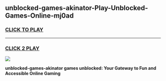 
## unblocked-games-akinator-Play-Unblocked-Games-Online-mj0ad
<h3>
<a href="https://premium76.site?title=unblocked-games-akinator&ref=25A">CLICK TO PLAY</a></h3>
<hr>

<h3>
<a href="https://premium76.site?title=unblocked-games-akinator&ref=25A">CLICK 2 PLAY</a>
  
</h3>

<a href="https://premium76.site?title=unblocked-games-akinator&ref=25A"><img src="https://clearcache.store/games.png"></a>


**unblocked-games-akinator games unblocked: Your Gateway to Fun and Accessible Online Gaming**
